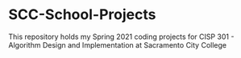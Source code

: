 # SCC-School-Projects
This repository holds my Spring 2021 coding projects for CISP 301 - Algorithm Design and Implementation at Sacramento City College
